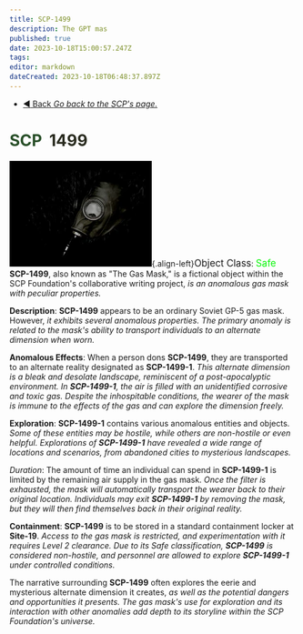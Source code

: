 ```yaml
---
title: SCP-1499
description: The GPT mas
published: true
date: 2023-10-18T15:00:57.247Z
tags: 
editor: markdown
dateCreated: 2023-10-18T06:48:37.897Z
---
```


- [:arrow_backward: Back *Go back to the SCP's page.*](/en/game/scps#scps)
# <font color="#284f28">SCP</font><font color="white">-</font><font color="#292b1f">1499</font>
![1499.webp](/images/roles/1499.webp){.align-left}<big>Object Class</big>: <font color="#04f504"><big>Safe</big></font>
**SCP-1499**, also known as "The Gas Mask," is a fictional object within the SCP Foundation's collaborative writing project, *is an anomalous gas mask with peculiar properties.*

**Description**:
**SCP-1499** appears to be an ordinary Soviet GP-5 gas mask. However, *it exhibits several anomalous properties. The primary anomaly is related to the mask's ability to transport individuals to an alternate dimension when worn.*

**Anomalous Effects**:
When a person dons **SCP-1499**, they are transported to an alternate reality designated as **SCP-1499-1**. *This alternate dimension is a bleak and desolate landscape, reminiscent of a post-apocalyptic environment. In **SCP-1499-1**, the air is filled with an unidentified corrosive and toxic gas. Despite the inhospitable conditions, the wearer of the mask is immune to the effects of the gas and can explore the dimension freely.*

**Exploration**:
**SCP-1499-1** contains various anomalous entities and objects. *Some of these entities may be hostile, while others are non-hostile or even helpful. Explorations of **SCP-1499-1** have revealed a wide range of locations and scenarios, from abandoned cities to mysterious landscapes.*

*Duration*:
The amount of time an individual can spend in **SCP-1499-1** is limited by the remaining air supply in the gas mask. *Once the filter is exhausted, the mask will automatically transport the wearer back to their original location. Individuals may exit **SCP-1499-1** by removing the mask, but they will then find themselves back in their original reality.*

**Containment**:
**SCP-1499** is to be stored in a standard containment locker at **Site-19**. *Access to the gas mask is restricted, and experimentation with it requires Level 2 clearance. Due to its Safe classification, **SCP-1499** is considered non-hostile, and personnel are allowed to explore **SCP-1499-1** under controlled conditions.*

The narrative surrounding **SCP-1499** often explores the eerie and mysterious alternate dimension it creates, *as well as the potential dangers and opportunities it presents. The gas mask's use for exploration and its interaction with other anomalies add depth to its storyline within the SCP Foundation's universe.*
